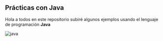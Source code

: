 ## Prácticas con Java

Hola a todos en este repositorio subiré algunos ejemplos usando el lenguaje de programación **Java**

![java](https://user-images.githubusercontent.com/24881247/36348396-84dcde38-144d-11e8-8a12-fa01d00de1ae.png)